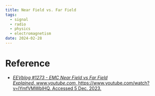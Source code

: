 ```yaml
---
title: Near Field vs. Far Field
tags:
  - signal
  - radio
  - physics
  - electromagnetism
date: 2024-02-28
---
```




# Reference

* [_EEVblog #1273 - EMC Near Field vs Far Field Explained_. _www.youtube.com_, https://www.youtube.com/watch?v=lYmfVMWbIHQ. Accessed 5 Dec. 2023.](https://www.youtube.com/watch?v=lYmfVMWbIHQ)